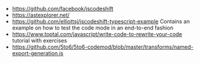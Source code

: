 - https://github.com/facebook/jscodeshift
- https://astexplorer.net/
- https://github.com/elliottsj/jscodeshift-typescript-example
  Contains an example on how to test the code mode in an end-to-end fashion
- https://www.toptal.com/javascript/write-code-to-rewrite-your-code
  tutorial with exercises
- https://github.com/5to6/5to6-codemod/blob/master/transforms/named-export-generation.js
